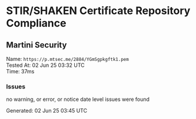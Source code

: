 # STIR/SHAKEN Certificate Repository Compliance

## Martini Security

Name: `https://p.mtsec.me/2884/YGmSgpkgftk1.pem`\
Tested At: 02 Jun 25 03:32 UTC\
Time: 37ms

### Issues

no warning, or error, or notice date level issues were found

Generated: 02 Jun 25 03:45 UTC
